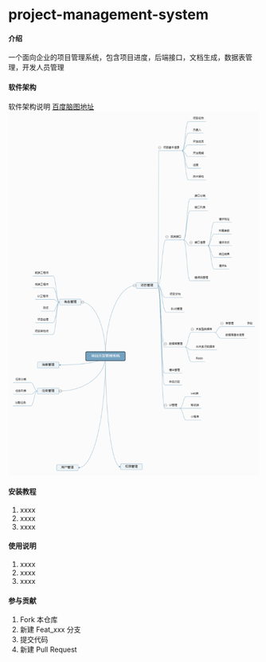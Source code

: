 # project-management-system

#### 介绍
一个面向企业的项目管理系统，包含项目进度，后端接口，文档生成，数据表管理，开发人员管理

#### 软件架构
软件架构说明
[百度脑图地址](http://naotu.baidu.com/file/59d4a280cc471e5ba9c8ceba1e3f9122?token=d908c96739607b1c)
![脑图](./mindPNG.png)

#### 安装教程

1.  xxxx
2.  xxxx
3.  xxxx

#### 使用说明

1.  xxxx
2.  xxxx
3.  xxxx

#### 参与贡献

1.  Fork 本仓库
2.  新建 Feat_xxx 分支
3.  提交代码
4.  新建 Pull Request


